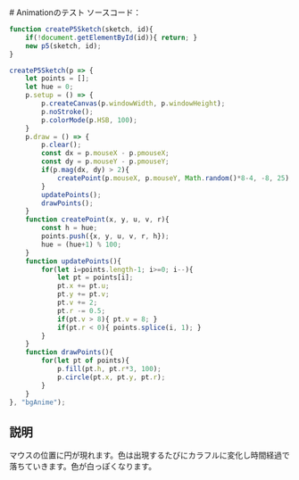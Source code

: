 <div id = "bgAnime" style = "display: block; position: fixed; top: 0px; left: 0px; z-index: 1; pointer-events: none;"></div>
# Animationのテスト  
ソースコード：

```javascript title="bgAnimation.js"
function createP5Sketch(sketch, id){
    if(!document.getElementById(id)){ return; }
    new p5(sketch, id);
}

createP5Sketch(p => {
    let points = [];
    let hue = 0;
    p.setup = () => {
        p.createCanvas(p.windowWidth, p.windowHeight);
        p.noStroke();
        p.colorMode(p.HSB, 100);
    }
    p.draw = () => {
        p.clear();
        const dx = p.mouseX - p.pmouseX;
        const dy = p.mouseY - p.pmouseY;
        if(p.mag(dx, dy) > 2){
            createPoint(p.mouseX, p.mouseY, Math.random()*8-4, -8, 25);
        }
        updatePoints();
        drawPoints();
    }
    function createPoint(x, y, u, v, r){
        const h = hue;
        points.push({x, y, u, v, r, h});
        hue = (hue+1) % 100;
    }
    function updatePoints(){
        for(let i=points.length-1; i>=0; i--){
            let pt = points[i];
            pt.x += pt.u;
            pt.y += pt.v;
            pt.v += 2;
            pt.r -= 0.5;
            if(pt.v > 8){ pt.v = 8; }
            if(pt.r < 0){ points.splice(i, 1); }
        }
    }
    function drawPoints(){
        for(let pt of points){
            p.fill(pt.h, pt.r*3, 100);
            p.circle(pt.x, pt.y, pt.r);
        }
    }
}, "bgAnime");
```

## 説明
マウスの位置に円が現れます。色は出現するたびにカラフルに変化し時間経過で落ちていきます。色が白っぽくなります。
